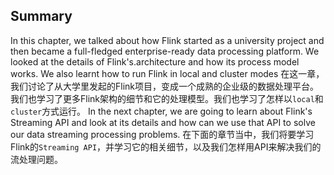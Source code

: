 Summary
---
In this chapter, we talked about how Flink started as a university project and then became a full-fledged enterprise-ready data processing platform. We looked at the details of Flink's.architecture and how its process model works. We also learnt how to run Flink in local and cluster modes
在这一章，我们讨论了从大学里发起的Flink项目，变成一个成熟的企业级的数据处理平台。我们也学习了更多Flink架构的细节和它的处理模型。我们也学习了怎样以`local`和` cluster`方式运行。
In the next chapter, we are going to learn about Flink's Streaming API and look at its details and how can we use that API to solve our data streaming processing problems.
在下面的章节当中，我们将要学习Flink的`Streaming API`，并学习它的相关细节，以及我们怎样用API来解决我们的流处理问题。